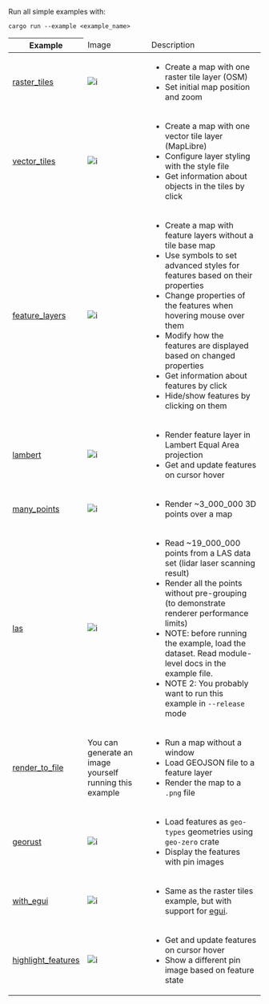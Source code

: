 Run all simple examples with:
```shell
cargo run --example <example_name>
```

<table>
<thead>
<tr>
    <th>Example</th>
    <td>Image</td>
    <td>Description</td>
</tr>
</thead>
<tbody>
<tr>
<td>

[raster_tiles](./raster_tiles.rs)

</td>
<td>

![i](https://maximkaaa.github.io/galileo/osm_256.png)

</td>
<td>

- Create a map with one raster tile layer (OSM)
- Set initial map position and zoom

</td>
</tr>
<tr>
<td>

[vector_tiles](./vector_tiles.rs)

</td>
<td>

![i](https://maximkaaa.github.io/galileo/vector_tiles_256.png)

</td>
<td>

- Create a map with one vector tile layer (MapLibre)
- Configure layer styling with the style file
- Get information about objects in the tiles by click

</td>
</tr>
<tr>
<td>

[feature_layers](./feature_layers.rs)

</td>
<td>

![i](https://maximkaaa.github.io/galileo/feature_layers_256.png)

</td>
<td>

- Create a map with feature layers without a tile base map
- Use symbols to set advanced styles for features based on their properties
- Change properties of the features when hovering mouse over them
- Modify how the features are displayed based on changed properties
- Get information about features by click
- Hide/show features by clicking on them

</td>
</tr>
<tr>
<td>

[lambert](./lambert.rs)

</td>
<td>

![i](https://maximkaaa.github.io/galileo/lambert_sm.png)

</td>
<td>

- Render feature layer in Lambert Equal Area projection
- Get and update features on cursor hover

</td>
</tr>
<tr>
<td>

[many_points](./many_points.rs)

</td>
<td>

![i](https://maximkaaa.github.io/galileo/many_points.gif)

</td>
<td>

- Render ~3_000_000 3D points over a map

</td>
</tr>
<tr>
<td>

[las](./las.rs)

</td>
<td>

![i](https://maximkaaa.github.io/galileo/bridge.gif)

</td>
<td>

- Read ~19_000_000 points from a LAS data set (lidar laser scanning result)
- Render all the points without pre-grouping (to demonstrate renderer performance limits)
- NOTE: before running the example, load the dataset. Read module-level docs in the example file.
- NOTE 2: You probably want to run this example in `--release` mode

</td>
</tr>
<tr>
<td>

[render_to_file](./render_to_file.rs)

</td>
<td>

You can generate an image yourself running this example

</td>
<td>

- Run a map without a window
- Load GEOJSON file to a feature layer
- Render the map to a `.png` file

</td>
</tr>
<tr>
<td>

[georust](./georust.rs)

</td>
<td>

![i](https://maximkaaa.github.io/galileo/georust.png)

</td>
<td>

- Load features as `geo-types` geometries using `geo-zero` crate
- Display the features with pin images

</td>
</tr>
<tr>
<td>

[with_egui](./with_egui)

</td>
<td>

![i](https://maximkaaa.github.io/galileo/with_egui.png)

</td>
<td>

- Same as the raster tiles example, but with support for [egui](https://www.egui.rs/).

</td>
</tr>
<tr>
<td>

[highlight_features](./highlight_features.rs)

</td>
<td>

![i](https://maximkaaa.github.io/galileo/highlight_features.png)

</td>
<td>

- Get and update features on cursor hover
- Show a different pin image based on feature state

</td>
</tr>
</tbody>
</table>
